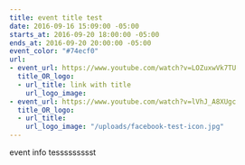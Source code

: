 ```yaml
---
title: event title test
date: 2016-09-16 15:09:00 -05:00
starts_at: 2016-09-20 18:00:00 -05:00
ends_at: 2016-09-20 20:00:00 -05:00
event_color: "#74ecf0"
url:
- event_url: https://www.youtube.com/watch?v=LOZuxwVk7TU
  title_OR_logo:
  - url_title: link with title
    url_logo_image: 
- event_url: https://www.youtube.com/watch?v=lVhJ_A8XUgc
  title_OR_logo:
  - url_title: 
    url_logo_image: "/uploads/facebook-test-icon.jpg"
---
```


event info tessssssssst 